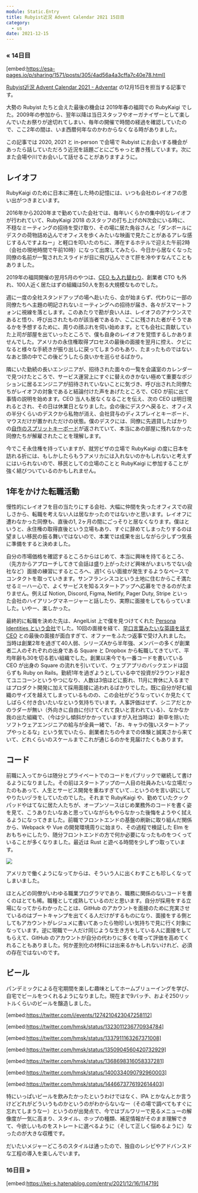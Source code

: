```yaml
---
module: Static.Entry
title: Rubyist近況 Advent Calendar 2021 15日目
category:
  - us
date: 2021-12-15
---
```

### &#171; 14日目

[embed:https://esa-pages.io/p/sharing/1571/posts/305/4ad56a4a3cffa7c40e78.html]

[Rubyist近況 Advent Calendar 2021 - Adventar](https://adventar.org/calendars/6669) の12月15日を担当する記事です。

大勢の Rubyist たちと会えた最後の機会は 2019年春の福岡での RubyKaigi でした。2009年の参加から、翌年以降は当日スタッフやオーガナイザーとして楽しんでいたお祭りが途切れてしまい、毎年の開催で時間の経過を確認していたので、ここ2年の間は、いま西暦何年なのかわからなくなる時がありました。

この記事では 2020, 2021 と in-person で会場で Rubyist にお会いする機会があったら話していただろう近況を話題ごとにごちゃっと書き残しています。次にまた会場や川でお会いして話せることがありますように。

## レイオフ

RubyKaigi のために日本に滞在した時の記憶には、いつも会社のレイオフの思い出がつきまといます。

2016年から2020年まで勤めていた会社では、毎年いくらかの集中的なレイオフが行われていて、RubyKaigi 2018 のスタッフの打ち上げのN次会にいる時に、不穏なミーティングの招待を受け取り、その場に居た角谷さんと「ダンボールにデスクの荷物詰め込んでオフィスを歩くみたいな映画で見たことがあるアレな感じするんですよねー」と軽口を叩いたのちに、滞在するホテルで迎えた午前2時 （会社の現地時間で午前10時）になって出席してみたら、今日から居なくなった同僚の名前が一覧されたスライドが目に飛び込んできて肝を冷やすなんてこともありました。

2019年の福岡開催の翌月5月のやつは、[CEO も入れ替わり](https://www.linkedin.com/pulse/time-move-david-mandelbrot/)、創業者 CTO も外れ、100人近く居たはずの組織は50人を割る大規模なものでした。

週に一度の全社スタンドアップの場へ赴いたら、会が始まらず、代わりに一部の同僚たちへ主題の明記されないミーティングへの招待が届き、各々がスマートフォンに視線を落とします。このあたりで勘が良い人は、レイオフのアナウンスであると悟り、呼び出されたものが該当者であるか、ここに残された者がそうであるかを予想するために、周りの顔ぶれを伺い始めます。とても会社に貢献していた上司が部屋を出ていったところで、僕も自身のレイオフを覚悟するしかありませんでした。アメリカの永住権取得プロセスの最後の面接を翌月に控え、クビになると様々な手続きが振り出しに戻ってしまうのもあり、たまったものではないなあと頭の中でこの後どうしたら良いかを巡らせるばかり。

隣にいた勤続の長いエンジニアが、招待された面々の一覧を会議室のカレンダーで見つけたところで、サービス運営上にすぐに替えのきかない極めて重要なポジションに居るエンジニアが招待されていないことに気づき、呼び出された同僚たちがレイオフの対象であると結論付けた声をあげたところで、CEO が前に出て事情の説明を始めます。CEO 当人も居なくなることを伝え、次の CEO は明日現れるとされ、その日は休業日となりました。会の後にデスクへ戻ると、オフィスの半分くらいのデスクから私物が消え、会社貸与のディスプレイとキーボード、マウスだけが置かれただけの状態。僕のデスクには、同僚に先週貸したばかりの[自作のスプリットキーボード](https://twitter.com/hmsk/status/1040413015131054080)が返されていて、本当にあの部屋に残れなかった同僚たちが解雇されたことを理解します。

今でこそ永住権を持っていますが、就労ビザの立場で RubyKaigi の度に日本を訪れる折には、もしかしたらもうアメリカには入れないのかもしれないと考えずにはいられないので、移民としての立場のことと RubyKaigi に参加することが強く結びついているのかもしれません。

## 1年をかけた転職活動

慢性的にレイオフを目の当たりにする会社、大幅に仲間を失ったオフィスでの寂しさから、転職を考えない人は居なかったのではないかと思います。レイオフに遭わなかった同僚も、直後の1, 2ヶ月の間にごっそりと居なくなります。僕はというと、永住権の取得直後という立場もあり、すぐに辞めてしまったりするのは望ましい移民の振る舞いではないので、本業では成果を出しながら少しずつ気長に準備をすると決めました。

自分の市場価格を確認するところからはじめて、本当に興味を持てるところ、（先方からアプローチしてきて会話は盛り上がったけど興味がいまいちでない会社など）面接の練習にするところへ、週1くらい面接が発生するようなペースでコンタクトを取っていきます。サンフランシスコという土地に住むからこそ満たせるミーハー心で、よくサービスを知るスタートアップへ応募をできるのがたまりません。例えば Notion, Discord, Figma, Netlify, Pager Duty, Stripe といった会社のハイアリングマネージャーと話したり、実際に面接をしてもらっていました。いやー、楽しかった。

最終的に転職を決めた先は、AngelList 上で僕を見つけてくれた [Persona Identities という会社](https://withpersona.com/about)でした。10回の面接を経て、[早口言葉みたいな英語を話す CEO](https://www.youtube.com/watch?v=5TpvBALTuyI) との最後の面接が面白すぎて、オファーをふたつ返事で受け入れました。当時は創業2年を過ぎて40人弱、シリーズAから半年強、メンバーの多くが創業者二人のそれぞれの出身である Square と Dropbox から転職してきていて、平均年齢も30を切る若い組織でした。創業以来今でも一番コードを書いている CEO が出身の Square の流れを引いていて、ウェブアプリのバックエンドは図らずも Ruby on Rails。勤続1年を過ぎようとしている中で投資が2ラウンド起きてユニコーンというやつになり、人数は3倍ほどに膨れ、11月に育休に入るまではプロダクト開発に加えて採用面接に追われるばかりでした。既に自分が好む組織のサイズを越えてしまっているものの、この会社がどうなっていくか見たくてしばらく付き合いたいなという気持ちでいます。人事評価はせず、シニアだとかのラダーが無い（外向きに自由に付けてくれて良いと言われている）、なかなか我の出た組織で、（今は少し傾斜がかかっていますが入社当時は）新卒を除いたソフトウェアエンジニアの給与が全員一緒で、「お、キャラの強いスタートアップやっとるな」という気でいたら、創業者たちの今までの体験と誠実さから来ていて、どれくらいのスケールまでこれが通じるのかを見届けたくもあります。

## コード

前職に入ってからは随分とプライベートでのコードをパブリックで継続して書けるようになりました。その前はスタートアップの一人目の社員みたいな立場だったのもあって、人生とサービス開発を重ねすぎていて...というのを言い訳にしてやりたいヅラをしていたのでした。それまで RubyKaigi や、勤めていたクックパッドやはてなに居た人たちが、オープンソースはじめ業務外のコードを書く姿を見て、こうありたいなあと思っていながらもやらなかった後悔をようやく拭えるようになってきました。前職でフロントエンドの基盤の刷新に取り組んだ関係から、Webpack や Vue の開発環境周りに始まり、その過程で検証した Elm をおもちゃにしたり、随分フロントエンドの方で何か必要になったものをつくっていることが多くなりました。最近は Rust と遊べる時間を少しずつ取っています。

<img src="/uploads/211215_github_contributions.png">

アメリカで働くようになってからは、そういう人に出くわすことも珍しくなってしまいました。

ほとんどの同僚がいわゆる職業プログラマであり、職務に関係のないコードを書くのはとても稀。職種として成熟しているのだと思います。自分が採用をする立場になってからわかったことは、GitHub のアカウントを面接のために充実させているのはブートキャンプを出てくる人だけがするものになり、面接をする側としてもアカウントがレジュメに書いてあったら物珍しい気持ちで見に行く対象になっています。逆に現職で一人だけ同じような生き方をしている人に面接をしてもらえて、GitHub のアカウントが自分の代わりに多くを喋って評価を高めてくれることもありました。何か差別化の材料には出来るかもしれないけれど、必須の存在ではないのです。

## ビール

パンデミックによる在宅期間を楽しむ趣味としてホームブリューイングを学び、自宅でビールをつくれるようになりました。現在まで9バッチ、およそ250リットルくらいのビールを醸造しました。

[embed:https://twitter.com/i/events/1274210423047258112]

[embed:https://twitter.com/hmsk/status/1323011236770934784]

[embed:https://twitter.com/hmsk/status/1337911163267371008]

[embed:https://twitter.com/hmsk/status/1350904560420732929]

[embed:https://twitter.com/hmsk/status/1368698316058337281]

[embed:https://twitter.com/hmsk/status/1400334090792960003]

[embed:https://twitter.com/hmsk/status/1446673776192614403]

特にいっぱいビールを飲みたかったというわけではなく、IPA とかなんとか言うけどどれがどういうものかというのがわからないなー（その場で調べてもすぐに忘れてしまうなー）というのが出発点で、今ではブルワリーで見るメニューの解像度が一気に高まり、スタイル、ホップの種類、補足情報がそのまま理解できて、今欲しいものをストレートに選べるように（そして正しく悩めるように）なったのが大きな収穫です。

だいたいメジャーどころのスタイルは通ったので、独自のレシピやアドバンスドな工程の導入を楽しんでいます。

### 16日目 &#187;

[embed:https://kei-s.hatenablog.com/entry/2021/12/16/114719]
